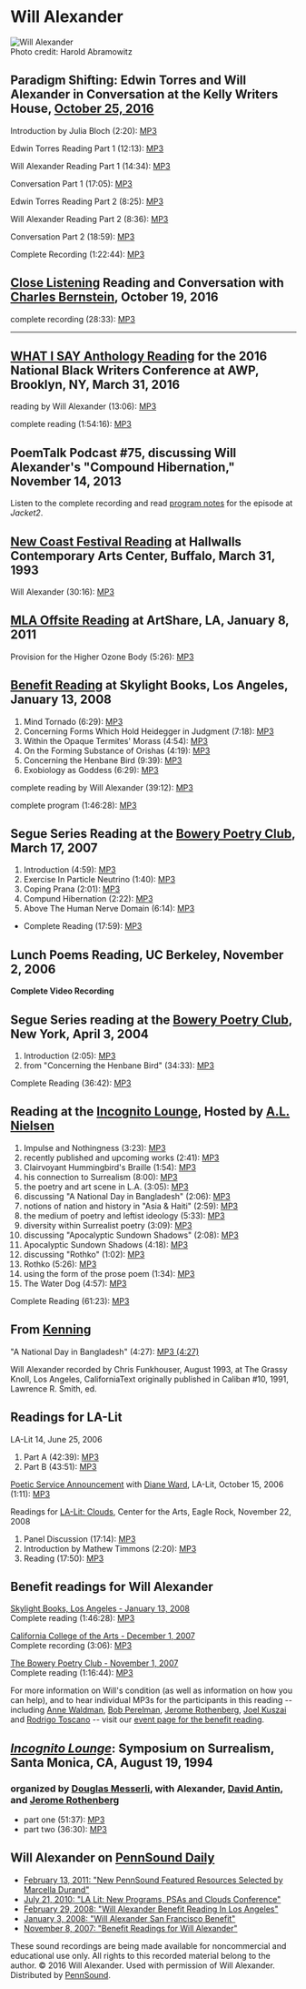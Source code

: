 Will Alexander
==============

![Will Alexander](http://media.sas.upenn.edu/pennsound/misc/Images/Will-Alexander.jpg)  
Photo credit: Harold Abramowitz


Paradigm Shifting: Edwin Torres and Will Alexander in Conversation at the Kelly Writers House, [October 25, 2016](http://writing.upenn.edu/wh/calendar/1016.php#25b)
--------------------------------------------------------------------------------------------------------------------------------------------------------------------

Introduction by Julia Bloch (2:20): [MP3](https://media.sas.upenn.edu/pennsound/authors/Torres/Paradigm-Shifting/Torres_Alexander_Introduction_Julia-Bloch_Paradigm-Shifting_KWH-Upenn_10-25-2016.mp3)

Edwin Torres Reading Part 1 (12:13): [MP3](https://media.sas.upenn.edu/pennsound/authors/Torres/Paradigm-Shifting/Edwin-Torres_Reading-1_Paradigm-Shifting_KWH-Upenn_10-25-2016.mp3)

Will Alexander Reading Part 1 (14:34): [MP3](https://media.sas.upenn.edu/pennsound/authors/Alexander-Will/Will-Alexander_Reading-1_Paradigm-Shifting_KWH-Upenn_10-25-2016.mp3)

Conversation Part 1 (17:05): [MP3](https://media.sas.upenn.edu/pennsound/authors/Torres/Paradigm-Shifting/Torres_Alexandar_Conversation-Part-1_Paradigm-Shifting_KWH-Upenn_10-25-2016.mp3)

Edwin Torres Reading Part 2 (8:25): [MP3](https://media.sas.upenn.edu/pennsound/authors/Torres/Paradigm-Shifting/Edwin-Torres_Reading-2_Paradigm-Shifting_KWH-Upenn_10-25-2016.mp3)

Will Alexander Reading Part 2 (8:36): [MP3](https://media.sas.upenn.edu/pennsound/authors/Alexander-Will/Will-Alexander_Reading-2_Paradigm-Shifting_KWH-Upenn_10-25-2016.mp3)

Conversation Part 2 (18:59): [MP3](https://media.sas.upenn.edu/pennsound/authors/Torres/Paradigm-Shifting/Torres_Alexandar_Conversation-Part-2_Paradigm-Shifting_KWH-Upenn_10-25-2016.mp3)

Complete Recording (1:22:44): [MP3](https://media.sas.upenn.edu/pennsound/authors/Torres/Paradigm-Shifting/Torres_Edwin-and-Alexander-Will_Paradigm-Shifting_KWH-Upenn_10-25-2016.mp3)

[Close Listening](Close-Listening.php) Reading and Conversation with [Charles Bernstein](Bernstein.php), October 19, 2016
-------------------------------------------------------------------------------------------------------------------------

complete recording (28:33): [MP3](https://media.sas.upenn.edu/pennsound/authors/Alexander-Will/ALexander-Will_Close-LIstening_10-19-16.mp3)

------------------------------------------------------------------------

[WHAT I SAY Anthology Reading](Heatstrings.php#WHAT-I-SAY-MAR-16) for the 2016 National Black Writers Conference at AWP, Brooklyn, NY, March 31, 2016
-----------------------------------------------------------------------------------------------------------------------------------------------------

reading by Will Alexander (13:06): [MP3](https://media.sas.upenn.edu/pennsound/groups/Heatstrings/3-31-16/Alexander-Will_WHAT-I-SAY_Heatstrings_3-31-16.mp3)

complete reading (1:54:16): [MP3](https://media.sas.upenn.edu/pennsound/groups/Heatstrings/3-31-16/Complete_WHAT-I-SAY_Heatstrings_3-31-16.mp3)

PoemTalk Podcast \#75, discussing Will Alexander's "Compound Hibernation," November 14, 2013
--------------------------------------------------------------------------------------------

Listen to the complete recording and read [program notes](https://jacket2.org/podcasts/strange-galvanics-poemtalk-75) for the episode at *Jacket2*.

[New Coast Festival Reading](New-Coast.php) at Hallwalls Contemporary Arts Center, Buffalo, March 31, 1993
----------------------------------------------------------------------------------------------------------

Will Alexander (30:16): [MP3](http://media.sas.upenn.edu/pennsound/authors/Alexander-Will/Alexander-Will_New-Coast_3-31-93.mp3)


[MLA Offsite Reading](MLA-Offsite-2011.php) at ArtShare, LA, January 8, 2011
----------------------------------------------------------------------------

Provision for the Higher Ozone Body (5:26): [MP3](http://media.sas.upenn.edu/pennsound/groups/MLA-Offsite/2011-LA/MLA-Offsite-2011_59_Will-Alexander_ArtShare_LA_1-8-11.mp3)

[Benefit Reading](http://writing.upenn.edu/pennsound/x/Will-Alexander-Benefit.html#LA) at Skylight Books, Los Angeles, January 13, 2008
---------------------------------------------------------------------------------------------------------------------------------------

1.  Mind Tornado (6:29): [MP3](http://media.sas.upenn.edu/pennsound/authors/Alexander-Will/01-13-08/Will-Alexander_01_Mind-Tornado_Skylight-Books_LA_01-13-08.mp3)
2.  Concerning Forms Which Hold Heidegger in Judgment (7:18): [MP3](http://media.sas.upenn.edu/pennsound/authors/Alexander-Will/01-13-08/Will-Alexander_02_Concerning-Forms-Which-Hold-Heidegger-in-Judgment_Skylight-Books_LA_01-13-08.mp3)
3.  Within the Opaque Termites' Morass (4:54): [MP3](http://media.sas.upenn.edu/pennsound/authors/Alexander-Will/01-13-08/Will-Alexander_03_Within-the-Opaque-Termites-Morass_Skylight-Books_LA_01-13-08.mp3)
4.  On the Forming Substance of Orishas (4:19): [MP3](http://media.sas.upenn.edu/pennsound/authors/Alexander-Will/01-13-08/Will-Alexander_04_On-the-Forming-Substance-of-Orishas_Skylight-Books_LA_01-13-08.mp3)
5.  Concerning the Henbane Bird (9:39): [MP3](http://media.sas.upenn.edu/pennsound/authors/Alexander-Will/01-13-08/Will-Alexander_05_Concerning-the-Henbane-Bird_Skylight-Books_LA_01-13-08.mp3)
6.  Exobiology as Goddess (6:29): [MP3](http://media.sas.upenn.edu/pennsound/authors/Alexander-Will/01-13-08/Will-Alexander_06_Exobiology-as-Goddess_Skylight-Books_LA_01-13-08.mp3)

complete reading by Will Alexander (39:12): [MP3](http://media.sas.upenn.edu/pennsound/groups/Will-Alexander-Benefit-LA/Will-Alexander-Benefit_08_Will-Alexander_Skylight-Books_LA_01-13-08.mp3)

complete program (1:46:28): [MP3](http://media.sas.upenn.edu/pennsound/groups/Will-Alexander-Benefit-LA/Will-Alexander-Benefit_Complete-Reading_Skylight-Books_LA_01-13-08.mp3)

Segue Series Reading at the [Bowery Poetry Club](http://writing.upenn.edu/pennsound/x/Segue-BPC.php), March 17, 2007
--------------------------------------------------------------------------------------------------------------------

1.  Introduction (4:59): [MP3](http://media.sas.upenn.edu/pennsound/authors/Alexander-Will/Alexander-Will_01_Introduction_BPC-Segue_3-17-07.mp3)
2.  Exercise In Particle Neutrino (1:40): [MP3](http://media.sas.upenn.edu/pennsound/authors/Alexander-Will/Alexander-Will_02_Exercise-In-Particle-Neutrino_BPC-Segue_3-17-07.mp3)
3.  Coping Prana (2:01): [MP3](http://media.sas.upenn.edu/pennsound/authors/Alexander-Will/Alexander-Will_03_Coping-Prana_BPC-Segue_3-17-07.mp3)
4.  Compund Hibernation (2:22): [MP3](http://media.sas.upenn.edu/pennsound/authors/Alexander-Will/Alexander-Will_04_Compound-Hibernation_BPC-Segue_3-17-07.mp3)
5.  Above The Human Nerve Domain (6:14): [MP3](http://media.sas.upenn.edu/pennsound/authors/Alexander-Will/Alexander-Will_05_Above-the-Human-Nerve-Domain_BPC-Segue_3-17-07.mp3)

-   Complete Reading (17:59): [MP3](http://media.sas.upenn.edu/pennsound/authors/Alexander-Will/Alexander-Will_BPC-Segue_3-17-07.mp3)

Lunch Poems Reading, UC Berkeley, November 2, 2006
--------------------------------------------------

**Complete Video Recording**

Segue Series reading at the [Bowery Poetry Club](Segue-BPC.html), New York, April 3, 2004
-----------------------------------------------------------------------------------------

1.  Introduction (2:05): [MP3](http://media.sas.upenn.edu/pennsound/authors/Alexander-Will/Alexander-Will_01_Introduction_Segue_NY_4-3-04.mp3)
2.  from "Concerning the Henbane Bird" (34:33): [MP3](http://media.sas.upenn.edu/pennsound/authors/Alexander-Will/Alexander-Will_02_from-Concerning-the-Henbane-Bird_Segue_NY_4-3-04.mp3)

Complete Reading (36:42): [MP3](http://media.sas.upenn.edu/pennsound/authors/Alexander-Will/Alexander-Will_Segue_NY_4-3-04.mp3)

Reading at the [Incognito Lounge](), Hosted by [A.L. Nielsen](http://writing.upenn.edu/pennsound/x/Nielsen.php)
---------------------------------------------------------------------------------------------------------------

1.  Impulse and Nothingness (3:23): [MP3](http://media.sas.upenn.edu/pennsound/authors/Alexander-Will/10-24-93/Alexander-Will_01_Impulse-and-Nothingness_Los%20Angeles_10-24-93.mp3)
2.  recently published and upcoming works (2:41): [MP3](http://media.sas.upenn.edu/pennsound/authors/Alexander-Will/10-24-93/Alexander-Will_02_recently-published-and-upcoming-works_Los%20Angeles_10-24-93.mp3)
3.  Clairvoyant Hummingbird's Braille (1:54): [MP3](http://media.sas.upenn.edu/pennsound/authors/Alexander-Will/10-24-93/Alexander-Will_03_Clairvoyant-Hummingbirds-Braille_Los%20Angeles_10-24-93.mp3)
4.  his connection to Surrealism (8:00): [MP3](http://media.sas.upenn.edu/pennsound/authors/Alexander-Will/10-24-93/Alexander-Will_04_his-connection-to-Surrealism_Los%20Angeles_10-24-93.mp3)
5.  the poetry and art scene in L.A. (3:05): [MP3](http://media.sas.upenn.edu/pennsound/authors/Alexander-Will/10-24-93/Alexander-Will_05_the-poetry-and-art-scene-in-LA_Los%20Angeles_10-24-93.mp3)
6.  discussing "A National Day in Bangladesh" (2:06): [MP3](http://media.sas.upenn.edu/pennsound/authors/Alexander-Will/10-24-93/Alexander-Will_06_discussing-A-National-Day-in-Bangladesh_Los%20Angeles_10-24-93.mp3)
7.  notions of nation and history in "Asia & Haiti" (2:59): [MP3](http://media.sas.upenn.edu/pennsound/authors/Alexander-Will/10-24-93/Alexander-Will_08_notions-of-nation-and-history-in-Asia--Haiti_Los%20Angeles_10-24-93.mp3)
8.  the medium of poetry and leftist ideology (5:33): [MP3](http://media.sas.upenn.edu/pennsound/authors/Alexander-Will/10-24-93/Alexander-Will_09_the-medium-of-poetry-and-leftist-ideology_Los%20Angeles_10-24-93.mp3)
9.  diversity within Surrealist poetry (3:09): [MP3](http://media.sas.upenn.edu/pennsound/authors/Alexander-Will/10-24-93/Alexander-Will_10_diversity-within-Surrealist-poetry_Los%20Angeles_10-24-93.mp3)
10. discussing "Apocalyptic Sundown Shadows" (2:08): [MP3](http://media.sas.upenn.edu/pennsound/authors/Alexander-Will/10-24-93/Alexander-Will_11_discussing-Apocalyptic-Sundown-Shadows_Los%20Angeles_10-24-93.mp3)
11. Apocalyptic Sundown Shadows (4:18): [MP3](http://media.sas.upenn.edu/pennsound/authors/Alexander-Will/10-24-93/Alexander-Will_12_Apocalyptic-Sundown-Shadows_Los%20Angeles_10-24-93.mp3)
12. discussing "Rothko" (1:02): [MP3](http://media.sas.upenn.edu/pennsound/authors/Alexander-Will/10-24-93/Alexander-Will_13_discussing-Rothko_Los%20Angeles_10-24-93.mp3)
13. Rothko (5:26): [MP3](http://media.sas.upenn.edu/pennsound/authors/Alexander-Will/10-24-93/Alexander-Will_14_Rothko_Los%20Angeles_10-24-93.mp3)
14. using the form of the prose poem (1:34): [MP3](http://media.sas.upenn.edu/pennsound/authors/Alexander-Will/10-24-93/Alexander-Will_15_using-the-form-of-the-prose-poem_Los%20Angeles_10-24-93.mp3)
15. The Water Dog (4:57): [MP3](http://media.sas.upenn.edu/pennsound/authors/Alexander-Will/10-24-93/Alexander-Will_16_The-Water-Dog_Los%20Angeles_10-24-93.mp3)

Complete Reading (61:23): [MP3](http://media.sas.upenn.edu/pennsound/authors/Alexander-Will/Alexander-Will_Complete-Reading_Los%20Angeles_10-24-93.mp3)

From [Kenning](http://writing.upenn.edu/pennsound/x/Kenning.html)
-----------------------------------------------------------------

"A National Day in Bangladesh" (4:27): [MP3 (4:27)](http://media.sas.upenn.edu/pennsound/authors/Alexander-Will/Alexander-Will_National-Day-in-Bangladesh_Kenning_LA_1993.mp3)

  

Will Alexander recorded by Chris Funkhouser, August 1993, at The Grassy Knoll, Los Angeles, CaliforniaText originally published in <span class="title">Caliban</span> \#10, 1991, Lawrence R. Smith, ed.


Readings for LA-Lit
-------------------

LA-Lit 14, June 25, 2006

1.  Part A (42:39): [MP3](http://media.sas.upenn.edu/pennsound/groups/LA-Lit/Alexander-Will_LA-Lit-14-Part-A_Betalevel-LA_6-25-06.mp3)
2.  Part B (43:51): [MP3](http://media.sas.upenn.edu/pennsound/groups/LA-Lit/Alexander-Will_LA-Lit-14-Part-B_Betalevel-LA_6-25-06.mp3)

[Poetic Service Announcement](http://writing.upenn.edu/pennsound/x/LA-Lit.html#PSA-10-06) with [Diane Ward](http://writing.upenn.edu/pennsound/x/Ward.html), LA-Lit, October 15, 2006 (1:11): [MP3](http://media.sas.upenn.edu/pennsound/groups/LA-Lit/Ward-Diane_Alexander-Will_PSA_LA-Lit_10-15-06.mp3)

Readings for [LA-Lit: Clouds](http://writing.upenn.edu/pennsound/x/LA-Lit.html#clouds), Center for the Arts, Eagle Rock, November 22, 2008

1.  Panel Discussion (17:14): [MP3](http://media.sas.upenn.edu/pennsound/groups/LA-Lit/Clouds/LA-Lit-Clouds-Day-2-Panel-2_06_Will-Alexander_Eagle-Rock_11-22-08.mp3)
2.  Introduction by Mathew Timmons (2:20): [MP3](http://media.sas.upenn.edu/pennsound/groups/LA-Lit/Clouds/LA-Lit-Clouds-Day-2-Rdng-2_09_Mathew-Timmons_Intro-Alexander_Eagle-Rock_11-22-08.mp3)
3.  Reading (17:50): [MP3](http://media.sas.upenn.edu/pennsound/groups/LA-Lit/Clouds/LA-Lit-Clouds-Day-2-Rdng-2_10_Will-Alexander_Eagle-Rock_11-22-08.mp3)

Benefit readings for Will Alexander
-----------------------------------

[Skylight Books, Los Angeles - January 13, 2008](http://writing.upenn.edu/pennsound/x/Will-Alexander-Benefit.html#LA)  
Complete reading (1:46:28): [MP3](http://media.sas.upenn.edu/pennsound/groups/Will-Alexander-Benefit-LA/Will-Alexander-Benefit_Complete-Reading_Skylight-Books_LA_01-13-08.mp3)

[California College of the Arts - December 1, 2007](http://writing.upenn.edu/pennsound/x/Will-Alexander-Benefit.html#SF)  
Complete recording (3:06): [MP3](http://media.sas.upenn.edu/pennsound/groups/Will-Alexander-Benefit-SF/Will-Alexander-Benefit_01_Will-Alexander_San-Francisco_12-1-07.mp3)

[The Bowery Poetry Club - November 1, 2007](http://writing.upenn.edu/pennsound/x/Will-Alexander-Benefit.html)  
Complete reading (1:16:44): [MP3](http://media.sas.upenn.edu/pennsound/groups/Will-Alexander-Benefit/Will-Alexander-Benefit_Complete-Reading_BPC_11-1-07.mp3)  

For more information on Will's condition (as well as information on how you can help), and to hear individual MP3s for the
participants in this reading -- including
[Anne Waldman](http://writing.upenn.edu/pennsound/x/Waldman.html),
[Bob Perelman](http://writing.upenn.edu/pennsound/x/Perelman.html),
[Jerome Rothenberg](http://writing.upenn.edu/pennsound/x/Rothenberg.html),
[Joel Kuszai](http://writing.upenn.edu/pennsound/x/Kuszai.html) and
[Rodrigo Toscano](http://writing.upenn.edu/pennsound/x/Toscano.html) -- visit our
[event page for the
benefit reading](http://www.writing.upenn.edu/pennsound/x/Will-Alexander-Benefit.html).

[*Incognito Lounge*](Incognito-Lounge.php): Symposium on Surrealism, Santa Monica, CA, August 19, 1994
------------------------------------------------------------------------------------------------------

### organized by [Douglas Messerli](Messerli.php), with Alexander, [David Antin](Antin.php), and [Jerome Rothenberg](Rothenberg.php)

-   part one (51:37): [MP3](https://media.sas.upenn.edu/pennsound/groups/Heatstrings/Surrealism-Symposium-1994/Messerli-Rothenberg-Alexander-Antin_01_Surrealism-Symposium_Santa-Monica_8-19-94.mp3)
-   part two (36:30): [MP3](https://media.sas.upenn.edu/pennsound/groups/Heatstrings/Surrealism-Symposium-1994/Messerli-Rothenberg-Alexander-Antin_02_Surrealism-Symposium_Santa-Monica_8-19-94.mp3)

Will Alexander on [PennSound Daily](http://writing.upenn.edu/pennsound/daily)
-----------------------------------------------------------------------------

-   [February 13, 2011: "New PennSound Featured Resources Selected by Marcella Durand"](http://writing.upenn.edu/pennsound/daily/201102.php#13_22:55)
-   [July 21, 2010: "LA Lit: New Programs, PSAs and Clouds Conference"](http://writing.upenn.edu/pennsound/daily/201007.php#21_18:08)
-   [February 29, 2008: "Will Alexander Benefit Reading In Los Angeles"](http://writing.upenn.edu/pennsound/daily/200802.php#28_02:19)
-   [January 3, 2008: "Will Alexander San Francisco Benefit"](http://writing.upenn.edu/pennsound/daily/200801.php#3_10:36)
-   [November 8, 2007: "Benefit Readings for Will Alexander"](http://writing.upenn.edu/pennsound/daily/200903.php#4_14:56)

These sound recordings are being made available for noncommercial and
educational use only. All rights to this recorded material belong to the author. © 2016 Will
Alexander. Used with permission of Will Alexander. Distributed by
[PennSound](http://writing.upenn.edu/pennsound).
